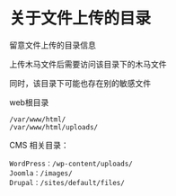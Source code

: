 # 关于文件上传的目录

留意文件上传的目录信息

上传木马文件后需要访问该目录下的木马文件

同时，该目录下可能也存在别的敏感文件

web根目录

```
/var/www/html/
/var/www/html/uploads/
```

CMS 相关目录：

```
WordPress：/wp-content/uploads/
Joomla：/images/
Drupal：/sites/default/files/
```



